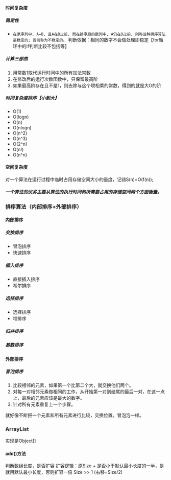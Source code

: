 #### 时间复杂度
##### 稳定性
* `在原序列中, A=B, 且A在B之前, 而在排序后的数列中, A仍在B之前, 则称这种排序算法最稳定的; 否则称为不稳定的。`
判断依据：相同的数字不会做处理即稳定【for循环中的if判断比较不包括等】


##### 计算三部曲
1. 用常数1取代运行时间中的所有加法常数
2. 在修改后的运行次数函数中，只保留最高阶
3. 如果最高阶存在且不是1，则去除与这个项相乘的常数，得到的就是大O的阶

##### 时间复杂度排序【小到大】
* O(1)
* O(logn)
* O(n)
* O(nlogn)
* O(n^2)
* O(n^3)
* O(2^n)
* O(n!)
* O(n^n)

#### 空间复杂度
对一个算法在运行过程中临时占用存储空间大小的量度，记错S(n)=O(f(n));

##### 一个算法的优劣主要从算法的执行时间和所需要占用的存储空间两个方面衡量。


### 排序算法（内部排序+外部排序）
#### 内部排序
##### 交换排序
* 冒泡排序
* 快速排序
##### 插入排序
* 直接插入排序
* 希尔排序
##### 选择排序
* 选择排序
* 堆排序
##### 归并排序
##### 基数排序
#### 外部排序


##### 冒泡排序
1. 比较相邻的元素，如果第一个比第二个大，就交换他们两个。
2. 对每一对相邻元素做相同的工作，从开始第一对到结尾的最后一对，在这一点上，最后的元素应该是最大的数字。
3. 针对所有元素重复上一个步骤。

就好像不断把一个元素和所有元素进行比较，交换位置。冒泡泡一样。



#####
### ArrayList
实现是Object[]
#### add()方法
判断数组长度，是否扩容
扩容逻辑：原Size + 是否小于默认最小长度的一半，是就用默认最小长度，否则扩容一倍 Size >> 1 (右移=Size/2)

